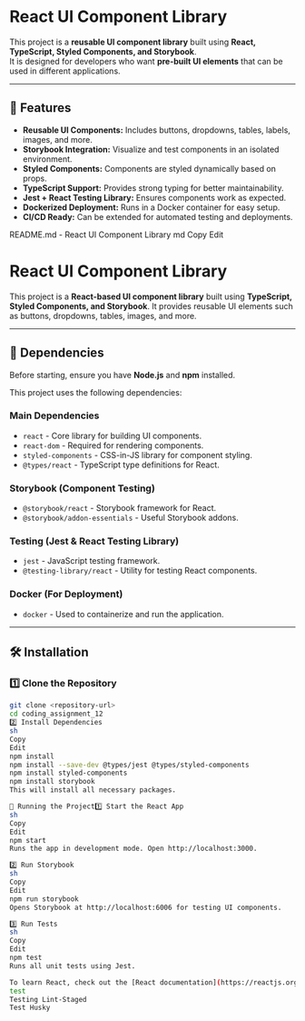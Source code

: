 # React UI Component Library

This project is a **reusable UI component library** built using **React, TypeScript, Styled Components, and Storybook**.  
It is designed for developers who want **pre-built UI elements** that can be used in different applications.

---

## 📌 Features

- **Reusable UI Components:** Includes buttons, dropdowns, tables, labels, images, and more.
- **Storybook Integration:** Visualize and test components in an isolated environment.
- **Styled Components:** Components are styled dynamically based on props.
- **TypeScript Support:** Provides strong typing for better maintainability.
- **Jest + React Testing Library:** Ensures components work as expected.
- **Dockerized Deployment:** Runs in a Docker container for easy setup.
- **CI/CD Ready:** Can be extended for automated testing and deployments.

README.md - React UI Component Library
md
Copy
Edit

# React UI Component Library

This project is a **React-based UI component library** built using **TypeScript, Styled Components, and Storybook**. It provides reusable UI elements such as buttons, dropdowns, tables, images, and more.

---

## 📌 Dependencies

Before starting, ensure you have **Node.js** and **npm** installed.

This project uses the following dependencies:

### **Main Dependencies**

- `react` - Core library for building UI components.
- `react-dom` - Required for rendering components.
- `styled-components` - CSS-in-JS library for component styling.
- `@types/react` - TypeScript type definitions for React.

### **Storybook (Component Testing)**

- `@storybook/react` - Storybook framework for React.
- `@storybook/addon-essentials` - Useful Storybook addons.

### **Testing (Jest & React Testing Library)**

- `jest` - JavaScript testing framework.
- `@testing-library/react` - Utility for testing React components.

### **Docker (For Deployment)**

- `docker` - Used to containerize and run the application.

---

## 🛠 Installation

### **1️⃣ Clone the Repository**

```sh
git clone <repository-url>
cd coding_assignment_12
2️⃣ Install Dependencies
sh
Copy
Edit
npm install
npm install --save-dev @types/jest @types/styled-components
npm install styled-components
npm install storybook
This will install all necessary packages.

🚀 Running the Project1️⃣ Start the React App
sh
Copy
Edit
npm start
Runs the app in development mode. Open http://localhost:3000.

2️⃣ Run Storybook
sh
Copy
Edit
npm run storybook
Opens Storybook at http://localhost:6006 for testing UI components.

3️⃣ Run Tests
sh
Copy
Edit
npm test
Runs all unit tests using Jest.

To learn React, check out the [React documentation](https://reactjs.org/).
test
Testing Lint-Staged
Test Husky
```
